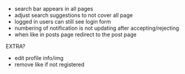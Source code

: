 - search bar appears in all pages
- adjust search suggestions to not cover all page
- logged in users can still see login form
- numbering of notification is not updating after accepting/rejecting
- when like in posts page redirect to the post page

EXTRA?

- edit profile info/img
- remove like if not registered
